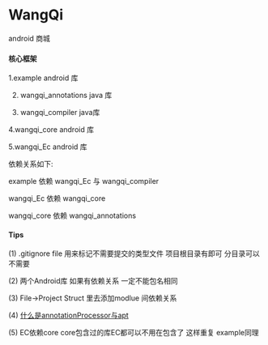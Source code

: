 # WangQi

android 商城

#### 核心框架 

1.example android 库

2. wangqi_annotations java 库

3. wangqi_compiler java库

4.wangqi_core android 库

5.wangqi_Ec android 库


依赖关系如下:

example 依赖 wangqi_Ec 与 wangqi_compiler

wangqi_Ec 依赖 wangqi_core

wangqi_core 依赖 wangqi_annotations





#### Tips

(1) .gitignore file 用来标记不需要提交的类型文件  项目根目录有即可 分目录可以不需要

(2) 两个Android库 如果有依赖关系 一定不能包名相同

(3) File->Project Struct 里去添加modlue 间依赖关系

(4) [什么是annotationProcessor与apt](https://blog.csdn.net/xx326664162/article/details/68490059)

(5) EC依赖core core包含过的库EC都可以不用在包含了  这样重复  example同理
 



